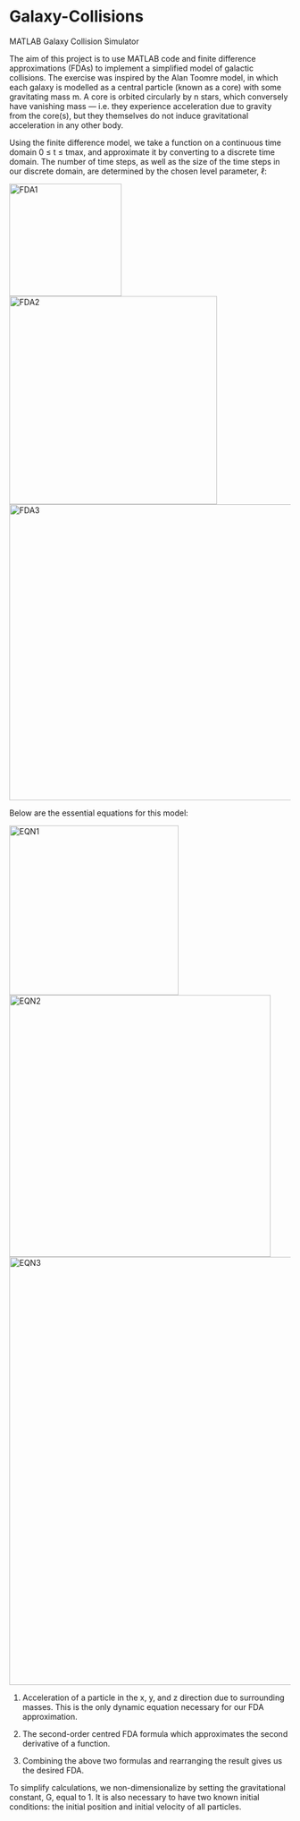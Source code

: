# Galaxy-Collisions
MATLAB Galaxy Collision Simulator

The aim of this project is to use MATLAB code and finite difference approximations (FDAs) to implement a simplified model of galactic collisions. The exercise was inspired by the Alan Toomre model, in which each galaxy is modelled as a central particle (known as a core) with some gravitating mass m. A core is orbited circularly by n stars, which conversely have vanishing mass — i.e. they experience acceleration due to gravity from the core(s), but they themselves do not induce gravitational acceleration in any other body.

Using the finite difference model, we take a function on a continuous time domain 0 ≤ t ≤ tmax, and approximate it by converting to a discrete time domain. The number of time steps, as well as the size of the time steps in our discrete domain, are determined by the chosen level parameter, ℓ:

<img width="201" alt="FDA1" src="https://user-images.githubusercontent.com/48260444/209003598-576be52f-1da0-404c-8e54-28c938c9a12f.png">
<img width="372" alt="FDA2" src="https://user-images.githubusercontent.com/48260444/209003616-f6144972-dc3e-498b-a33b-6d6499fe0a8a.png">
<img width="529" alt="FDA3" src="https://user-images.githubusercontent.com/48260444/209003629-bbda030c-49fe-447d-a101-87f785bc303e.png">

Below are the essential equations for this model:

<img width="303" alt="EQN1" src="https://user-images.githubusercontent.com/48260444/209003256-11254202-bcbc-4ae1-b269-32a90a0f3959.png">
<img width="468" alt="EQN2" src="https://user-images.githubusercontent.com/48260444/209003363-466206c1-f0d0-43c7-b166-a97acbaef506.png">
<img width="765" alt="EQN3" src="https://user-images.githubusercontent.com/48260444/209003384-78843ae5-9b65-405e-ad33-07d1d83971b4.png">

1. Acceleration of a particle in the x, y, and z direction due to surrounding masses. This is the only dynamic equation necessary for our FDA approximation.

2. The second-order centred FDA formula which approximates the second derivative of a function.

3. Combining the above two formulas and rearranging the result gives us the desired FDA.

To simplify calculations, we non-dimensionalize by setting the gravitational constant, G, equal to 1. It is also necessary to have two known initial conditions: the initial position and initial velocity of all particles.
